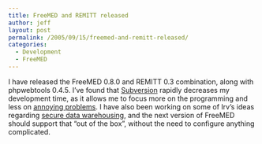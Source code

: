 ```yaml
---
title: FreeMED and REMITT released
author: jeff
layout: post
permalink: /2005/09/15/freemed-and-remitt-released/
categories:
  - Development
  - FreeMED
---
```


I have released the FreeMED 0.8.0 and REMITT 0.3 combination, along with phpwebtools 0.4.5. I’ve found that [Subversion][1] rapidly decreases my development time, as it allows me to focus more on the programming and less on [annoying problems][2]. I have also been working on some of Irv’s ideas regarding [secure data warehousing][3], and the next version of FreeMED should support that “out of the box”, without the need to configure anything complicated.

 [1]: http://subversion.tigris.org/
 [2]: http://www.cvshome.org/
 [3]: http://www.linuxmednews.com/1126663803/index_html
